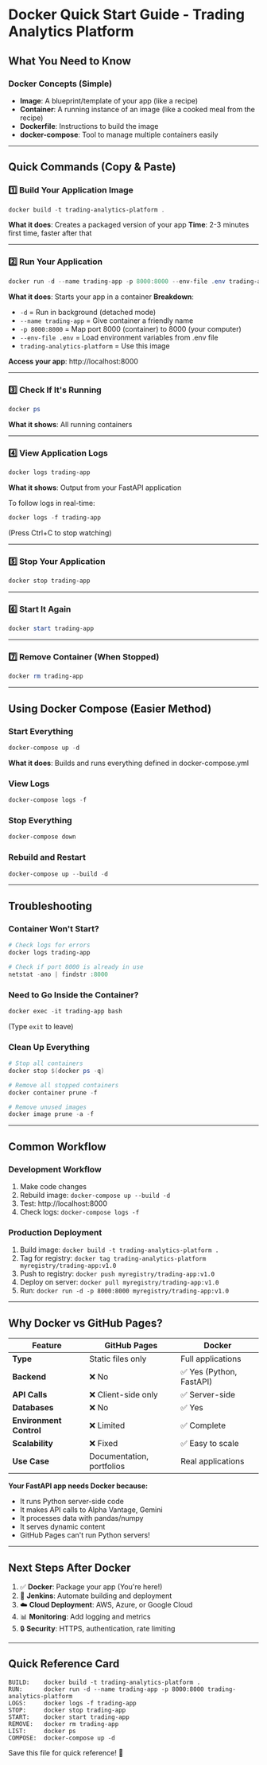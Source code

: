 # Docker Quick Start Guide - Trading Analytics Platform

## What You Need to Know

### Docker Concepts (Simple)
- **Image**: A blueprint/template of your app (like a recipe)
- **Container**: A running instance of an image (like a cooked meal from the recipe)
- **Dockerfile**: Instructions to build the image
- **docker-compose**: Tool to manage multiple containers easily

---

## Quick Commands (Copy & Paste)

### 1️⃣ Build Your Application Image
```powershell
docker build -t trading-analytics-platform .
```
**What it does**: Creates a packaged version of your app
**Time**: 2-3 minutes first time, faster after that

---

### 2️⃣ Run Your Application
```powershell
docker run -d --name trading-app -p 8000:8000 --env-file .env trading-analytics-platform
```
**What it does**: Starts your app in a container
**Breakdown**:
- `-d` = Run in background (detached mode)
- `--name trading-app` = Give container a friendly name
- `-p 8000:8000` = Map port 8000 (container) to 8000 (your computer)
- `--env-file .env` = Load environment variables from .env file
- `trading-analytics-platform` = Use this image

**Access your app**: http://localhost:8000

---

### 3️⃣ Check If It's Running
```powershell
docker ps
```
**What it shows**: All running containers

---

### 4️⃣ View Application Logs
```powershell
docker logs trading-app
```
**What it shows**: Output from your FastAPI application

To follow logs in real-time:
```powershell
docker logs -f trading-app
```
(Press Ctrl+C to stop watching)

---

### 5️⃣ Stop Your Application
```powershell
docker stop trading-app
```

---

### 6️⃣ Start It Again
```powershell
docker start trading-app
```

---

### 7️⃣ Remove Container (When Stopped)
```powershell
docker rm trading-app
```

---

## Using Docker Compose (Easier Method)

### Start Everything
```powershell
docker-compose up -d
```
**What it does**: Builds and runs everything defined in docker-compose.yml

### View Logs
```powershell
docker-compose logs -f
```

### Stop Everything
```powershell
docker-compose down
```

### Rebuild and Restart
```powershell
docker-compose up --build -d
```

---

## Troubleshooting

### Container Won't Start?
```powershell
# Check logs for errors
docker logs trading-app

# Check if port 8000 is already in use
netstat -ano | findstr :8000
```

### Need to Go Inside the Container?
```powershell
docker exec -it trading-app bash
```
(Type `exit` to leave)

### Clean Up Everything
```powershell
# Stop all containers
docker stop $(docker ps -q)

# Remove all stopped containers
docker container prune -f

# Remove unused images
docker image prune -a -f
```

---

## Common Workflow

### Development Workflow
1. Make code changes
2. Rebuild image: `docker-compose up --build -d`
3. Test: http://localhost:8000
4. Check logs: `docker-compose logs -f`

### Production Deployment
1. Build image: `docker build -t trading-analytics-platform .`
2. Tag for registry: `docker tag trading-analytics-platform myregistry/trading-app:v1.0`
3. Push to registry: `docker push myregistry/trading-app:v1.0`
4. Deploy on server: `docker pull myregistry/trading-app:v1.0`
5. Run: `docker run -d -p 8000:8000 myregistry/trading-app:v1.0`

---

## Why Docker vs GitHub Pages?

| Feature | GitHub Pages | Docker |
|---------|-------------|--------|
| **Type** | Static files only | Full applications |
| **Backend** | ❌ No | ✅ Yes (Python, FastAPI) |
| **API Calls** | ❌ Client-side only | ✅ Server-side |
| **Databases** | ❌ No | ✅ Yes |
| **Environment Control** | ❌ Limited | ✅ Complete |
| **Scalability** | ❌ Fixed | ✅ Easy to scale |
| **Use Case** | Documentation, portfolios | Real applications |

**Your FastAPI app needs Docker because:**
- It runs Python server-side code
- It makes API calls to Alpha Vantage, Gemini
- It processes data with pandas/numpy
- It serves dynamic content
- GitHub Pages can't run Python servers!

---

## Next Steps After Docker

1. ✅ **Docker**: Package your app (You're here!)
2. 🔄 **Jenkins**: Automate building and deployment
3. ☁️ **Cloud Deployment**: AWS, Azure, or Google Cloud
4. 📊 **Monitoring**: Add logging and metrics
5. 🔒 **Security**: HTTPS, authentication, rate limiting

---

## Quick Reference Card

```
BUILD:    docker build -t trading-analytics-platform .
RUN:      docker run -d --name trading-app -p 8000:8000 trading-analytics-platform
LOGS:     docker logs -f trading-app
STOP:     docker stop trading-app
START:    docker start trading-app
REMOVE:   docker rm trading-app
LIST:     docker ps
COMPOSE:  docker-compose up -d
```

Save this file for quick reference! 📌
